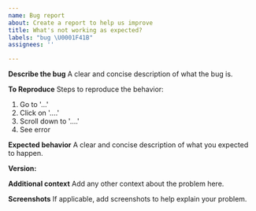 ```yaml
---
name: Bug report
about: Create a report to help us improve
title: What's not working as expected?
labels: "bug \U0001F41B"
assignees: ''

---
```


**Describe the bug**
A clear and concise description of what the bug is.

**To Reproduce**
Steps to reproduce the behavior:
1. Go to '...'
2. Click on '....'
3. Scroll down to '....'
4. See error

**Expected behavior**
A clear and concise description of what you expected to happen.

**Version:**

**Additional context**
Add any other context about the problem here.

**Screenshots**
If applicable, add screenshots to help explain your problem.
